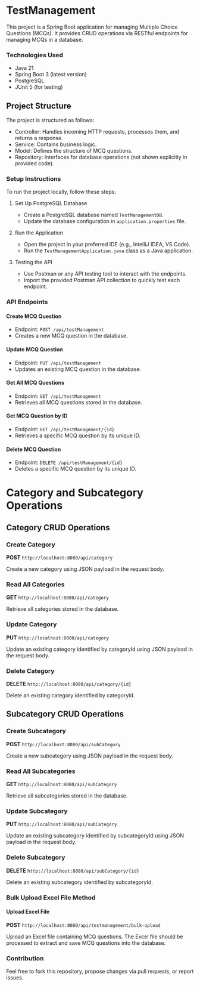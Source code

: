 # TestManagement
This project is a Spring Boot application for managing Multiple Choice Questions (MCQs). It provides CRUD operations via RESTful endpoints for managing MCQs in a database.
### Technologies Used
- Java 21
- Spring Boot 3 (latest version)
- PostgreSQL
- JUnit 5 (for testing)
 
## Project Structure
 
The project is structured as follows:
- Controller: Handles incoming HTTP requests, processes them, and returns a response.
- Service: Contains business logic.
- Model: Defines the structure of MCQ questions.
- Repository: Interfaces for database operations (not shown explicitly in provided code).
 
### Setup Instructions
 
To run the project locally, follow these steps:
 
1. Set Up PostgreSQL Database
   - Create a PostgreSQL database named `TestManagementDB`.
   - Update the database configuration in `application.properties` file.
 
2. Run the Application
   - Open the project in your preferred IDE (e.g., IntelliJ IDEA, VS Code).
   - Run the `TestManagementApplication.java` class as a Java application.
 
3. Testing the API
   - Use Postman or any API testing tool to interact with the endpoints.
   - Import the provided Postman API collection to quickly test each endpoint.
### API Endpoints
 
#### Create MCQ Question
- Endpoint: `POST /api/testManagement`
- Creates a new MCQ question in the database.
 
#### Update MCQ Question
- Endpoint: `PUT /api/testManagement`
- Updates an existing MCQ question in the database.
 
#### Get All MCQ Questions
- Endpoint: `GET /api/testManagement`
- Retrieves all MCQ questions stored in the database.
 
#### Get MCQ Question by ID
- Endpoint: `GET /api/testManagement/{id}`
- Retrieves a specific MCQ question by its unique ID.
 
#### Delete MCQ Question
- Endpoint: `DELETE /api/testManagement/{id}`
- Deletes a specific MCQ question by its unique ID.

# Category and Subcategory Operations

## Category CRUD Operations

### Create Category

**POST** `http://localhost:8080/api/category`

Create a new category using JSON payload in the request body.

### Read All Categories

**GET** `http://localhost:8080/api/category`

Retrieve all categories stored in the database.

### Update Category

**PUT** `http://localhost:8080/api/category`

Update an existing category identified by categoryId using JSON payload in the request body.

### Delete Category

**DELETE** `http://localhost:8080/api/category/{id}`

Delete an existing category identified by categoryId.

## Subcategory CRUD Operations

### Create Subcategory

**POST** `http://localhost:8080/api/subCategory`

Create a new subcategory using JSON payload in the request body.

### Read All Subcategories

**GET** `http://localhost:8080/api/subCategory`

Retrieve all subcategories stored in the database.

### Update Subcategory

**PUT** `http://localhost:8080/api/subCategory`

Update an existing subcategory identified by subcategoryId using JSON payload in the request body.

### Delete Subcategory

**DELETE** `http://localhost:8080/api/subCategory/{id}`

Delete an existing subcategory identified by subcategoryId.

### Bulk Upload Excel File Method

#### Upload Excel File

**POST** `http://localhost:8080/api/testmanagement/bulk-upload`

Upload an Excel file containing MCQ questions. The Excel file should be processed to extract and save MCQ questions into the database. 
 
### Contribution
Feel free to fork this repository, propose changes via pull requests, or report issues.
